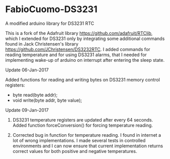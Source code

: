 # FabioCuomo-DS3231
A modified arduino library for DS3231 RTC

This is a fork of the Adafruit library https://github.com/adafruit/RTClib, which I extended for DS3231 only by integrating some additional commands found in Jack Christensen's library https://github.com/JChristensen/DS3232RTC.
I added commands for reading temperature and for using DS3231 alarms, that I needed for implementing wake-up of arduino on interrupt after entering the sleep state.

Update 06-Jan-2017

Added functions for reading and writing bytes on DS3231 memory control registers:
- byte read(byte addr);
- void write(byte addr, byte value);

Update 09-Jan-2017

1) DS3231 temperature registers are updated after every 64 seconds.
   Added function forceConversion() for forcing temperature reading.

2) Corrected bug in function for temperature reading.
   I found in internet a lot of wrong implementations.
   I made several tests in controlled environments and I can now ensure that current implementation returns correct values
   for both positive and negative temperatures.

